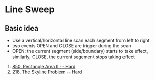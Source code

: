 # Line Sweep

## Basic idea

+ Use a vertical/horizontal line scan each segment from left to right
+ two events OPEN and CLOSE are trigger during the scan
+ OPEN: the current segment (side/boundary) starts to take effect, similarly, CLOSE, the current segement stops taking effect

1. [850. Rectangle Area II -- Hard](https://leetcode.com/problems/rectangle-area-ii/)
2. [218. The Skyline Problem -- Hard](https://leetcode.com/problems/the-skyline-problem)

